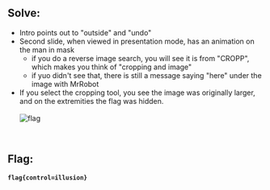 ## Solve:

- Intro points out to "outside" and "undo"
- Second slide, when viewed in presentation mode, has an animation on the man in mask
  - if you do a reverse image search, you will see it is from "CROPP", which makes you think of "cropping and image"
  - if yuo didn't see that, there is still a message saying "here" under the image with MrRobot
- If you select the cropping tool, you see the image was originally larger, and on the extremities the flag was hidden. <br> <br>
  ![flag](https://user-images.githubusercontent.com/93029180/210175130-0c1d409b-671e-478b-a545-71606046e873.png)

<br>

## Flag:
**`flag{control=illusion}`**
